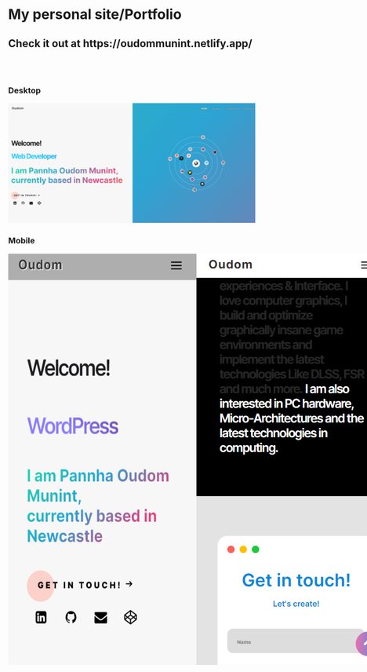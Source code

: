 <h1>
        My personal site/Portfolio
    </h1>
    <h2>
 <strong> Check it out at </strong> https://oudommunint.netlify.app/
 <br>
 <br>
 <br>
 <h3>Desktop</h3>
 <img src="/images/gitHero.png"/>
 <h3>Mobile</h3>
 <div style="display: Flex">
 <img style="display: inline" src="/images/gitHeroMobile.png"/>
 <img style="display: inline" src="/images/gitHeroMobile2.png"/>
 </div>
    </h2>
   
